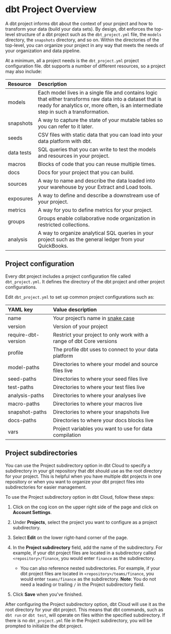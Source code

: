 # dbt Project Overview

A dbt project informs dbt about the context of your project and how to transform your data (build your data sets). By design, dbt enforces the top-level structure of a dbt project such as the `dbt_project.yml` file, the `models` directory, the `snapshots` directory, and so on. Within the directories of the top-level, you can organize your project in any way that meets the needs of your organization and data pipeline.

At a minimum, all a project needs is the `dbt_project.yml` project configuration file. dbt supports a number of different resources, so a project may also include:

| Resource  | Description  |
| :--- | :--- |
| models | Each model lives in a single file and contains logic that either transforms raw data into a dataset that is ready for analytics or, more often, is an intermediate step in such a transformation. |
| snapshots | A way to capture the state of your mutable tables so you can refer to it later. |
| seeds | CSV files with static data that you can load into your data platform with dbt. |
| data tests | SQL queries that you can write to test the models and resources in your project. |
| macros | Blocks of code that you can reuse multiple times. |
| docs | Docs for your project that you can build. |
| sources | A way to name and describe the data loaded into your warehouse by your Extract and Load tools. |
| exposures | A way to define and describe a downstream use of your project. |
| metrics | A way for you to define metrics for your project. |
| groups | Groups enable collaborative node organization in restricted collections. |
| analysis | A way to organize analytical SQL queries in your project such as the general ledger from your QuickBooks. |

## Project configuration
Every dbt project includes a project configuration file called `dbt_project.yml`. It defines the directory of the dbt project and other project configurations.

Edit `dbt_project.yml` to set up common project configurations such as:

| YAML key  | Value description  |
| :--- | :--- |
| name | Your project’s name in [snake case](https://en.wikipedia.org/wiki/Snake_case) |
| version | Version of your project |
| require-dbt-version | Restrict your project to only work with a range of dbt Core versions |
| profile | The profile dbt uses to connect to your data platform |
| model-paths | Directories to where your model and source files live  |
| seed-paths | Directories to where your seed files live |
| test-paths | Directories to where your test files live |
| analysis-paths | Directories to where your analyses live |
| macro-paths | Directories to where your macros live |
| snapshot-paths | Directories to where your snapshots live |
| docs-paths | Directories to where your docs blocks live |
| vars | Project variables you want to use for data compilation |



## Project subdirectories

You can use the Project subdirectory option in dbt Cloud to specify a subdirectory in your git repository that dbt should use as the root directory for your project. This is helpful when you have multiple dbt projects in one repository or when you want to organize your dbt project files into subdirectories for easier management.

To use the Project subdirectory option in dbt Cloud, follow these steps:

1. Click on the cog icon on the upper right side of the page and click on **Account Settings**.

2. Under **Projects**, select the project you want to configure as a project subdirectory.

3. Select **Edit** on the lower right-hand corner of the page.

4. In the **Project subdirectory** field, add the name of the subdirectory. For example, if your dbt project files are located in a subdirectory called `<repository>/finance`, you would enter `finance` as the subdirectory. 

    * You can also reference nested subdirectories. For example, if your dbt project files are located in `<repository>/teams/finance`, you would enter `teams/finance` as the subdirectory. **Note**: You do not need a leading or trailing `/` in the Project subdirectory field. 

5. Click **Save** when you've finished.

After configuring the Project subdirectory option, dbt Cloud will use it as the root directory for your dbt project. This means that dbt commands, such as `dbt run` or `dbt test`, will operate on files within the specified subdirectory. If there is no `dbt_project.yml` file in the Project subdirectory, you will be prompted to initialize the dbt project.
